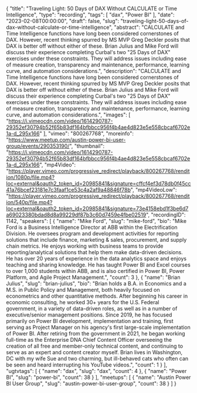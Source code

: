 {
  "title": "Traveling Light: 50 Days of DAX Without CALCULATE or Time Intelligence",
  "type": "recording",
  "tags": [
    "dax",
    "Power BI"
  ],
  "date": "2023-02-08T00:00:00",
  "draft": false,
  "slug": "traveling-light-50-days-of-dax-without-calculate-or-time-intelligence",
  "abstract": "CALCULATE and Time Intelligence functions have long been considered cornerstones of DAX. However, recent thinking spurred by MS MVP Greg Deckler posits that DAX is better off without either of these. Brian Julius and Mike Ford will discuss their experience completing Curbal's two \"25 Days of DAX\" exercises under these constraints. They will address issues including ease of measure creation, transparency and maintenance, performance, learning curve, and automation considerations.",
  "description": "CALCULATE and Time Intelligence functions have long been considered cornerstones of DAX. However, recent thinking spurred by MS MVP Greg Deckler posits that DAX is better off without either of these. Brian Julius and Mike Ford will discuss their experience completing Curbal's two \"25 Days of DAX\" exercises under these constraints. They will address issues including ease of measure creation, transparency and maintenance, performance, learning curve, and automation considerations.",
  "images": [
    "https://i.vimeocdn.com/video/1614290787-29352ef30794b52f65b83df164bfbbcc956f4b4ae4d823e5e558cbcaf6702e1a-d_295x166"
  ],
  "vimeo": "800267768",
  "moreinfo": "https://www.meetup.com/austin-power-bi-user-group/events/290353190/",
  "thumbnail": "https://i.vimeocdn.com/video/1614290787-29352ef30794b52f65b83df164bfbbcc956f4b4ae4d823e5e558cbcaf6702e1a-d_295x166",
  "mp4Video": "https://player.vimeo.com/progressive_redirect/playback/800267768/rendition/1080p/file.mp4?loc=external&oauth2_token_id=20985841&signature=cffcf4ef3d78db0f45cc41a76bcef23181e7c3faaf1ce53c4a2af9a48846f78b",
  "mp4VideoLow": "https://player.vimeo.com/progressive_redirect/playback/800267768/rendition/540p/file.mp4?loc=external&oauth2_token_id=20985841&signature=73e4158ebd1f3be6d7a69023380bdad8d8a99229df87b3c60d7459e4fbe02519",
  "recordingID": 1142,
  "speakers": [
    {
      "name": "Mike Ford",
      "slug": "mike-ford",
      "bio": "Mike Ford is a Business Intelligence Director at ABB within the Electrification Division. He oversees program and development activities for reporting solutions that include finance, marketing & sales, procurement, and supply chain metrics. He enjoys working with business teams to provide reporting/analytical solutions that help them make data-driven decisions. He has over 20 years of experience in the data analytics space and enjoys teaching and sharing knowledge. He has taught Power BI and Excel courses to over 1,000 students within ABB, and is also certified in Power BI, Power Platform, and Agile Project Management.",
      "count": 3
    },
    {
      "name": "Brian Julius",
      "slug": "brian-julius",
      "bio": "Brian holds a B.A. in Economics and a M.S. in Public Policy and Management, both heavily focused on econometrics and other quantitative methods. After beginning his career in economic consulting, he worked 30+ years for the U.S. Federal government, in a variety of data-driven roles, as well as in a number of executive/senior management positions. Since 2019, he has focused primarily on Power BI development, implementation and training, first serving as Project Manager on his agency's first large-scale implementation of Power BI. After retiring from the government in 2021, he began working full-time as the Enterprise DNA Chief Content Officer overseeing the creation of all free and member-only technical content, and continuing to serve as an expert and content creator myself. Brian lives in Washington, DC with my wife Sue and two charming, but ill-behaved cats who often can be seen and heard interrupting his YouTube videos.",
      "count": 1
    }
  ],
  "ugtvtags": [
    {
      "name": "dax",
      "slug": "dax",
      "count": 4
    },
    {
      "name": "Power BI",
      "slug": "power-bi",
      "count": 38
    }
  ],
  "meetups": [
    {
      "name": "Austin Power BI User Group",
      "slug": "austin-power-bi-user-group",
      "count": 38
    }
  ]
}